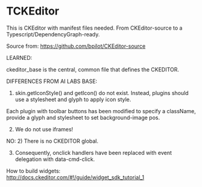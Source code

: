 # TCKEditor
This is CKEditor with manifest files needed. From CKEditor-source to a Typescript/DependencyGraph-ready.

Source from: https://github.com/bpilot/CKEditor-source

LEARNED:

ckeditor_base is the central, common file
that defines the CKEDITOR.

DIFFERENCES FROM AI LABS BASE:
1) skin.getIconStyle() and getIcon() do not exist.
   Instead, plugins should use a stylesheet and glyph to apply icon style.

Each plugin with toolbar buttons has been modified to specify a className, provide a glyph and stylesheet to set background-image pos.

2) We do not use iframes!

NO:
2) There is no CKEDITOR global.

3) Consequently, onclick handlers have been replaced with event delegation with data-cmd-click.

How to build widgets:
http://docs.ckeditor.com/#!/guide/widget_sdk_tutorial_1


